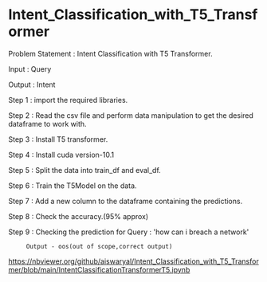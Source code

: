 # Intent_Classification_with_T5_Transformer

Problem Statement : Intent Classification with T5 Transformer.

Input : Query

Output : Intent

Step 1 : import the required libraries.

Step 2 : Read the csv file and perform data manipulation to get the desired dataframe to work with.

Step 3 : Install T5 transformer.

Step 4 : Install cuda version-10.1

Step 5 : Split the data into train_df and eval_df.

Step 6 : Train the T5Model on the data.

Step 7 : Add a new column to the dataframe containing the predictions.

Step 8 : Check the accuracy.(95% approx)

Step 9 : Checking the prediction for Query : 'how can i breach a network'
         
         Output - oos(out of scope,correct output)




https://nbviewer.org/github/aiswaryal/Intent_Classification_with_T5_Transformer/blob/main/IntentClassificationTransformerT5.ipynb
